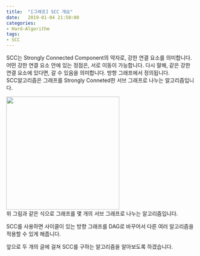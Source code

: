 ```yaml
---
title:  "[그래프] SCC 개요"
date:   2019-01-04 21:50:00
categories:
- Hard-Algorithm
tags:
- SCC
---
```


SCC는 Strongly Connected Component의 약자로, 강한 연결 요소를 의미합니다.<br>
어떤 강한 연결 요소 안에 있는 정점은, 서로 이동이 가능합니다. 다시 말해, 같은 강한 연결 요소에 있다면, 갈 수 있음을 의미합니다. 방향 그래프에서 정의됩니다.<br>
SCC알고리즘은 그래프를 Strongly Conneted한 서브 그래프로 나누는 알고리즘입니다.

<img src = "https://i.imgur.com/sL7Lj4x.png" width = "300px"><br>
위 그림과 같은 식으로 그래프를 몇 개의 서브 그래프로 나누는 알고리즘입니다.

SCC를 사용하면 사이클이 있는 방향 그래프를 DAG로 바꾸어서 다른 여러 알고리즘을 적용할 수 있게 해줍니다.

앞으로 두 개의 글에 걸쳐 SCC를 구하는 알고리즘을 알아보도록 하겠습니다.
